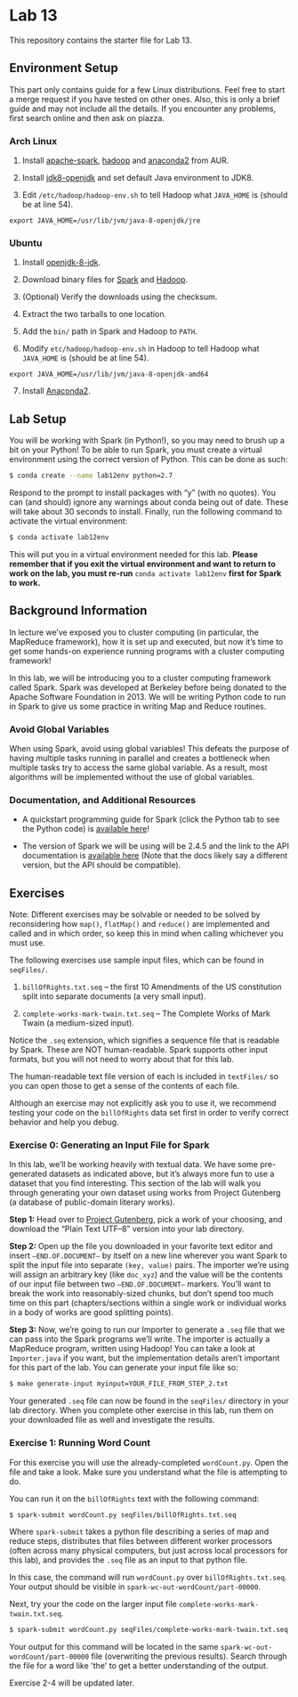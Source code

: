 # Lab 13

This repository contains the starter file for Lab 13.

## Environment Setup

This part only contains guide for a few Linux distributions. Feel free to start a merge request if you have tested on other ones. Also, this is only a brief guide and may not include all the details. If you encounter any problems, first search online and then ask on piazza.

### Arch Linux

1. Install [apache-spark](https://aur.archlinux.org/packages/apache-spark/), [hadoop](https://aur.archlinux.org/packages/hadoop/) and [anaconda2](https://aur.archlinux.org/packages/anaconda2/) from AUR.

2. Install [jdk8-openjdk](https://www.archlinux.org/packages/extra/x86_64/jdk8-openjdk/) and set default Java environment to JDK8.

3. Edit `/etc/hadoop/hadoop-env.sh` to tell Hadoop what `JAVA_HOME` is (should be at line 54).
```
export JAVA_HOME=/usr/lib/jvm/java-8-openjdk/jre
```

### Ubuntu 

1. Install [openjdk-8-jdk](https://packages.ubuntu.com/bionic/openjdk-8-jdk).

2. Download binary files for [Spark](https://www.apache.org/dyn/closer.lua/spark/spark-2.4.5/spark-2.4.5-bin-hadoop2.7.tgz) and [Hadoop](https://www.apache.org/dyn/closer.cgi/hadoop/common/hadoop-3.2.1/hadoop-3.2.1.tar.gz).

3. (Optional) Verify the downloads using the checksum.

4. Extract the two tarballs to one location.

5. Add the `bin/` path in Spark and Hadoop to `PATH`.

6. Modify `etc/hadoop/hadoop-env.sh` in Hadoop to tell Hadoop what `JAVA_HOME` is (should be at line 54).
```
export JAVA_HOME=/usr/lib/jvm/java-8-openjdk-amd64
```

7. Install [Anaconda2](https://repo.anaconda.com/archive/Anaconda2-2019.10-Linux-x86_64.sh).

## Lab Setup

You will be working with Spark (in Python!), so you may need to brush up a bit on your Python! To be able to run Spark, you must create a virtual environment using the correct version of Python. This can be done as such:
```bash
$ conda create --name lab12env python=2.7
```

Respond to the prompt to install packages with “y” (with no quotes). You can (and should) ignore any warnings about conda being out of date. These will take about 30 seconds to install. Finally, run the following command to activate the virtual environment:

```bash
$ conda activate lab12env
```

This will put you in a virtual environment needed for this lab. **Please remember that if you exit the virtual environment and want to return to work on the lab, you must re-run** `conda activate lab12env` **first for Spark to work.**

## Background Information

In lecture we’ve exposed you to cluster computing (in particular, the MapReduce framework), how it is set up and executed, but now it’s time to get some hands-on experience running programs with a cluster computing framework!

In this lab, we will be introducing you to a cluster computing framework called Spark. Spark was developed at Berkeley before being donated to the Apache Software Foundation in 2013. We will be writing Python code to run in Spark to give us some practice in writing Map and Reduce routines.

### Avoid Global Variables

When using Spark, avoid using global variables! This defeats the purpose of having multiple tasks running in parallel and creates a bottleneck when multiple tasks try to access the same global variable. As a result, most algorithms will be implemented without the use of global variables.

### Documentation, and Additional Resources

- A quickstart programming guide for Spark (click the Python tab to see the Python code) is [available here](https://spark.apache.org/docs/latest/rdd-programming-guide.html)!

- The version of Spark we will be using will be 2.4.5 and the link to the API documentation is [available here](https://spark.apache.org/docs/latest/api/python/index.html) (Note that the docs likely say a different version, but the API should be compatible).

## Exercises

Note: Different exercises may be solvable or needed to be solved by reconsidering how `map()`, `flatMap()` and `reduce()` are implemented and called and in which order, so keep this in mind when calling whichever you must use.

The following exercises use sample input files, which can be found in `seqFiles/`.

1. `billOfRights.txt.seq` – the first 10 Amendments of the US constitution split into separate documents (a very small input).

2. `complete-works-mark-twain.txt.seq` – The Complete Works of Mark Twain (a medium-sized input).

Notice the `.seq` extension, which signifies a sequence file that is readable by Spark. These are NOT human-readable. Spark supports other input formats, but you will not need to worry about that for this lab.

The human-readable text file version of each is included in `textFiles/` so you can open those to get a sense of the contents of each file.

Although an exercise may not explicitly ask you to use it, we recommend testing your code on the `billOfRights` data set first in order to verify correct behavior and help you debug.

### Exercise 0: Generating an Input File for Spark

In this lab, we’ll be working heavily with textual data. We have some pre-generated datasets as indicated above, but it’s always more fun to use a dataset that you find interesting. This section of the lab will walk you through generating your own dataset using works from Project Gutenberg (a database of public-domain literary works).

**Step 1:** Head over to [Project Gutenberg](https://www.gutenberg.org/), pick a work of your choosing, and download the “Plain Text UTF–8” version into your lab directory.

**Step 2:** Open up the file you downloaded in your favorite text editor and insert `—END.OF.DOCUMENT—` by itself on a new line wherever you want Spark to split the input file into separate `(key, value)` pairs. The importer we’re using will assign an arbitrary key (like `doc_xyz`) and the value will be the contents of our input file between two `—END.OF.DOCUMENT—` markers. You’ll want to break the work into reasonably-sized chunks, but don’t spend too much time on this part (chapters/sections within a single work or individual works in a body of works are good splitting points).

**Step 3:** Now, we’re going to run our Importer to generate a `.seq` file that we can pass into the Spark programs we’ll write. The importer is actually a MapReduce program, written using Hadoop! You can take a look at `Importer.java` if you want, but the implementation details aren’t important for this part of the lab. You can generate your input file like so:
```bash
$ make generate-input myinput=YOUR_FILE_FROM_STEP_2.txt
```

Your generated `.seq` file can now be found in the `seqFiles/` directory in your lab directory. When you complete other exercise in this lab, run them on your downloaded file as well and investigate the results.

### Exercise 1: Running Word Count

For this exercise you will use the already-completed `wordCount.py`. Open the file and take a look. Make sure you understand what the file is attempting to do.

You can run it on the `billOfRights` text with the following command:
```bash
$ spark-submit wordCount.py seqFiles/billOfRights.txt.seq
```

Where `spark-submit` takes a python file describing a series of map and reduce steps, distributes that files between different worker processors (often across many physical computers, but just across local processors for this lab), and provides the `.seq` file as an input to that python file.

In this case, the command will run `wordCount.py` over `billOfRights.txt.seq`. Your output should be visible in `spark-wc-out-wordCount/part-00000`.

Next, try your the code on the larger input file `complete-works-mark-twain.txt.seq`.
```bash
$ spark-submit wordCount.py seqFiles/complete-works-mark-twain.txt.seq
```

Your output for this command will be located in the same `spark-wc-out-wordCount/part-00000` file (overwriting the previous results). Search through the file for a word like 'the' to get a better understanding of the output.

Exercise 2-4 will be updated later.
